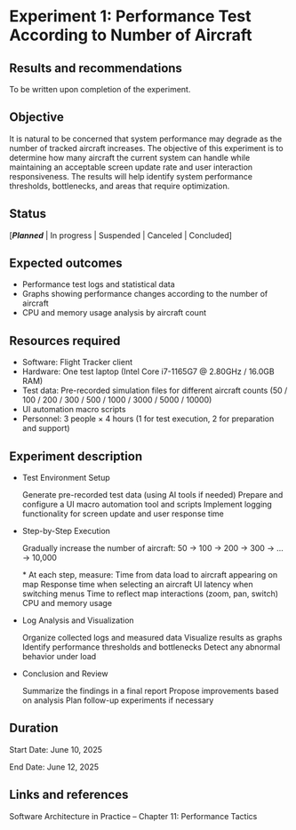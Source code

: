# Experiment 1: Performance Test According to Number of Aircraft 


## Results and recommendations 
To be written upon completion of the experiment.

## Objective 
It is natural to be concerned that system performance may degrade as the number of tracked aircraft increases.
The objective of this experiment is to determine how many aircraft the current system can handle while maintaining an acceptable screen update rate and user interaction responsiveness.
The results will help identify system performance thresholds, bottlenecks, and areas that require optimization.

## Status
[***Planned*** | In progress | Suspended | Canceled | Concluded]

## Expected outcomes
 - Performance test logs and statistical data
 - Graphs showing performance changes according to the number of aircraft
 - CPU and memory usage analysis by aircraft count

## Resources required
 - Software: Flight Tracker client
 - Hardware: One test laptop (Intel Core i7-1165G7 @ 2.80GHz / 16.0GB RAM)
 - Test data: Pre-recorded simulation files for different aircraft counts
   (50 / 100 / 200 / 300 / 500 / 1000 / 3000 / 5000 / 10000)
 - UI automation macro scripts
 - Personnel: 3 people × 4 hours
   (1 for test execution, 2 for preparation and support)

## Experiment description
- Test Environment Setup

  Generate pre-recorded test data (using AI tools if needed)
  Prepare and configure a UI macro automation tool and scripts
  Implement logging functionality for screen update and user response time

- Step-by-Step Execution

  Gradually increase the number of aircraft:
  50 → 100 → 200 → 300 → … → 10,000

  \* At each step, measure:
  Time from data load to aircraft appearing on map
  Response time when selecting an aircraft
  UI latency when switching menus
  Time to reflect map interactions (zoom, pan, switch)
  CPU and memory usage

- Log Analysis and Visualization

  Organize collected logs and measured data
  Visualize results as graphs
  Identify performance thresholds and bottlenecks
  Detect any abnormal behavior under load

- Conclusion and Review

  Summarize the findings in a final report
  Propose improvements based on analysis
  Plan follow-up experiments if necessary

## Duration
Start Date: June 10, 2025

End Date: June 12, 2025

## Links and references
Software Architecture in Practice – Chapter 11: Performance Tactics